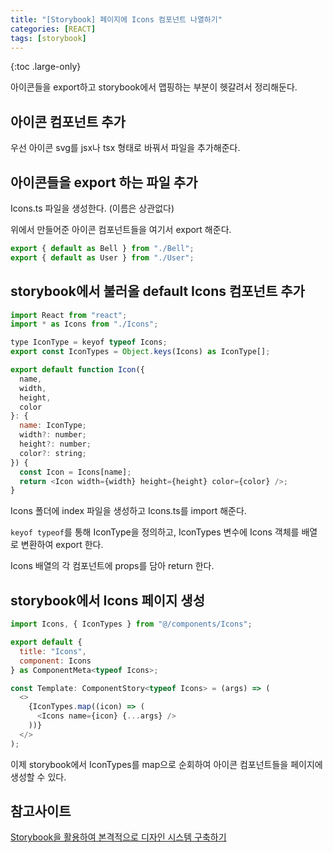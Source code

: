 ```yaml
---
title: "[Storybook] 페이지에 Icons 컴포넌트 나열하기"
categories: [REACT]
tags: [storybook]
---
```


{:toc .large-only}

아이콘들을 export하고 storybook에서 맵핑하는 부분이 헷갈려서 정리해둔다.

## 아이콘 컴포넌트 추가

우선 아이콘 svg를 jsx나 tsx 형태로 바꿔서 파일을 추가해준다.

## 아이콘들을 export 하는 파일 추가

Icons.ts 파일을 생성한다. (이름은 상관없다)

위에서 만들어준 아이콘 컴포넌트들을 여기서 export 해준다.

```js
export { default as Bell } from "./Bell";
export { default as User } from "./User";
```

## storybook에서 불러올 default Icons 컴포넌트 추가

```js
import React from "react";
import * as Icons from "./Icons";

type IconType = keyof typeof Icons;
export const IconTypes = Object.keys(Icons) as IconType[];

export default function Icon({
  name,
  width,
  height,
  color
}: {
  name: IconType;
  width?: number;
  height?: number;
  color?: string;
}) {
  const Icon = Icons[name];
  return <Icon width={width} height={height} color={color} />;
}
```

Icons 폴더에 index 파일을 생성하고 Icons.ts를 import 해준다.

`keyof typeof`를 통해 IconType을 정의하고, IconTypes 변수에 Icons 객체를 배열로 변환하여 export 한다.

Icons 배열의 각 컴포넌트에 props를 담아 return 한다.

## storybook에서 Icons 페이지 생성

```js
import Icons, { IconTypes } from "@/components/Icons";

export default {
  title: "Icons",
  component: Icons
} as ComponentMeta<typeof Icons>;

const Template: ComponentStory<typeof Icons> = (args) => (
  <>
    {IconTypes.map((icon) => (
      <Icons name={icon} {...args} />
    ))}
  </>
);
```

이제 storybook에서 IconTypes를 map으로 순회하여 아이콘 컴포넌트들을 페이지에 생성할 수 있다.

## 참고사이트

[Storybook을 활용하여 본격적으로 디자인 시스템 구축하기](https://velog.io/@velopert/create-your-own-design-system-with-storybook#4-3-icon-%EB%A7%8C%EB%93%A4%EA%B8%B0)
